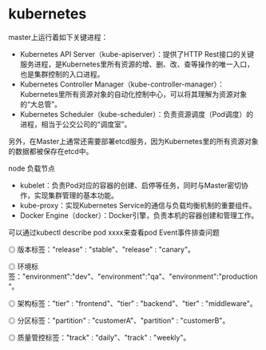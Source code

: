 # kubernetes

master上运行着如下关键进程：

* Kubernetes API Server（kube-apiserver）：提供了HTTP Rest接口的关键服务进程，是Kubernetes里所有资源的增、删、改、查等操作的唯一入口，也是集群控制的入口进程。
* Kubernetes Controller Manager（kube-controller-manager）：Kubernetes里所有资源对象的自动化控制中心，可以将其理解为资源对象的“大总管”。
* Kubernetes Scheduler（kube-scheduler）：负责资源调度（Pod调度）的进程，相当于公交公司的“调度室”。

另外，在Master上通常还需要部署etcd服务，因为Kubernetes里的所有资源对象的数据都被保存在etcd中。



node 负载节点

* kubelet：负责Pod对应的容器的创建、启停等任务，同时与Master密切协作，实现集群管理的基本功能。
* kube-proxy：实现Kubernetes Service的通信与负载均衡机制的重要组件。
* Docker Engine（docker）：Docker引擎，负责本机的容器创建和管理工作。



可以通过kubectl describe pod xxxx来查看pod Event事件排查问题



◎ 版本标签："release" : "stable"、"release" : "canary"。

◎ 环境标签："environment":"dev"、"environment":"qa"、"environment":"production"。

◎ 架构标签："tier" : "frontend"、"tier" : "backend"、"tier" : "middleware"。

◎ 分区标签："partition" : "customerA"、"partition" : "customerB"。

◎ 质量管控标签："track" : "daily"、"track" : "weekly"。

